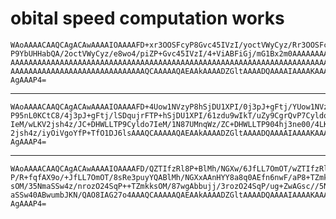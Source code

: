 # obital speed computation works

    WAoAAAACAAQCAgACAwAAAAIOAAAAFD+xr3OOSFcyP8Gvc45IVzI/yoctVWyCyz/Rr3OOSFcy
    P9YbUHHabQA/2octVWyCyz/e8wo4/piZP+Gvc45IVzI/4+ViABFiGj/mG1Bx2m0AAAAAAAAA
    AAAAAAAAAAAAAAAAAAAAAAAAAAAAAAAAAAAAAAAAAAAAAAAAAAAAAAAAAAAAAAAAAAAAAAAA
    AAAAAAAAAAAAAAAAAAAAAAAAAAAAAAQCAAAAAQAEAAkAAAADZGltAAAADQAAAAIAAAAKAAAA
    AgAAAP4=

---

    WAoAAAACAAQCAgACAwAAAAIOAAAAFD+4Uow1NVzyP8hSjDU1XPI/0j3pJ+gFtj/YUow1NVzy
    P95nL0KCtC8/4j3pJ+gFtj/lSDqujrFTP+hSjDU1XPI/61zdu9wIkT/uZy9CgrQvP7Cyldo7
    IeM/wLKV2jsh4z/JC+DHWLLTP9Cyldo7IeM/1N87UMnqWz/ZC+DHWLLTP904hj3ne00/4LKV
    2jsh4z/iyOiVgoYfP+TfO1DJ6lsAAAQCAAAAAQAEAAkAAAADZGltAAAADQAAAAIAAAAKAAAA
    AgAAAP4=

---

    WAoAAAACAAQCAgACAwAAAAIOAAAAFD/QZTIfzRl8P+BlMh/NGXw/6JfLL7OmOT/wZTIfzRl8
    P/R+fqfAX9o/+JfLL7OmOT/8sRe3puyYQABlMh/NGXxAAnHYY8a8q0AEfn6nwF/aP8+TZmkk
    sOM/35NmaSSw4z/nrozO24SqP++TZmkksOM/87wgAbbujj/3rozO24SqP/ug+ZwAGsc//5Nm
    aSSw40ABwumbJKN/QAO8IAG27o4AAAQCAAAAAQAEAAkAAAADZGltAAAADQAAAAIAAAAKAAAA
    AgAAAP4=

